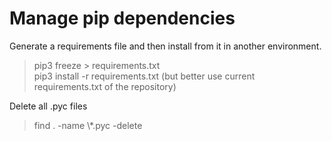 # Manage pip dependencies

Generate a requirements file and then install from it in another environment.
> pip3 freeze > requirements.txt <br>
  pip3 install -r requirements.txt (but better use current requirements.txt of the repository)

Delete all .pyc files
> find . -name \\\*.pyc -delete
